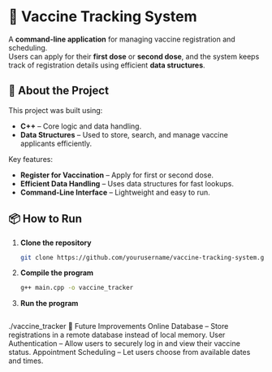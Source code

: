 # 💉 Vaccine Tracking System

A **command-line application** for managing vaccine registration and scheduling.  
Users can apply for their **first dose** or **second dose**, and the system keeps track of registration details using efficient **data structures**.

## 🚀 About the Project
This project was built using:
- **C++** – Core logic and data handling.
- **Data Structures** – Used to store, search, and manage vaccine applicants efficiently.

Key features:
- **Register for Vaccination** – Apply for first or second dose.
- **Efficient Data Handling** – Uses data structures for fast lookups.
- **Command-Line Interface** – Lightweight and easy to run.

## 📦 How to Run
1. **Clone the repository**
   ```bash
   git clone https://github.com/yourusername/vaccine-tracking-system.git
2. **Compile the program**
   ```bash
   g++ main.cpp -o vaccine_tracker
3. **Run the program**
   ```bash
./vaccine_tracker
📌 Future Improvements
   Online Database – Store registrations in a remote database instead of local memory.
   User Authentication – Allow users to securely log in and view their vaccine status.
   Appointment Scheduling – Let users choose from available dates and times.
